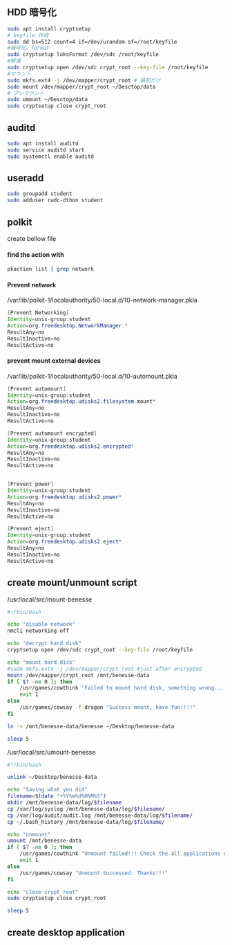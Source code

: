

## HDD  暗号化
```bash
sudo apt install cryptsetup
# keyfile 作成
sudo dd bs=512 count=4 if=/dev/urandom of=/root/keyfile
#暗号化、format
sudo cryptsetup luksFormat /dev/sdc /root/keyfile
#解凍
sudo cryptsetup open /dev/sdc crypt_root --key-file /root/keyfile
#マウント
sudo mkfs.ext4 -j /dev/mapper/crypt_root # 最初だけ
sudo mount /dev/mapper/crypt_root ~/Desctop/data
# アンマウント
sudo umount ~/Desctop/data
sudo cryptsetup close crypt_root
```

## auditd
```bash
sudo apt install auditd
sudo service auditd start
sudo systemctl enable auditd
```
## useradd
```bash
sudo groupadd student
sudo adduser rwdc-dthon student
```

## polkit
create bellow file

#### find the action with
```bash
pkaction list | grep network
```

#### Prevent network

/var/lib/polkit-1/localauthority/50-local.d/10-network-manager.pkla

```java
[Prevent Networking]
Identity=unix-group:student
Action=org.freedesktop.NetworkManager.*
ResultAny=no
ResultInactive=no
ResultActive=no
```

#### prevent mount external devices  
/var/lib/polkit-1/localauthority/50-local.d/10-automount.pkla

```java
[Prevent automount]
Identity=unix-group:student
Action=org.freedesktop.udisks2.filesystem-mount*
ResultAny=no
ResultInactive=no
ResultActive=no

[Prevent automount encrypted]
Identity=unix-group:student
Action=org.freedesktop.udisks2.encrypted*
ResultAny=no
ResultInactive=no
ResultActive=no


[Prevent power]
Identity=unix-group:student
Action=org.freedesktop.udisks2.power*
ResultAny=no
ResultInactive=no
ResultActive=no

[Prevent eject]
Identity=unix-group:student
Action=org.freedesktop.udisks2.eject*
ResultAny=no
ResultInactive=no
ResultActive=no
```

## create mount/unmount script
/usr/local/src/mount-benesse
```bash
#!/bin/bash

echo "disable network"
nmcli networking off

echo "decrypt hard disk"
cryptsetup open /dev/sdc crypt_root --key-file /root/keyfile

echo "mount hard disk"
#sudo mkfs.ext4 -j /dev/mapper/crypt_root #just after encrypted
mount /dev/mapper/crypt_root /mnt/benesse-data
if [ $? -ne 0 ]; then
    /usr/games/cowthink "Failed to mount hard disk, something wrong...."
    exit 1
else
    /usr/games/cowsay -f dragon "Success mount, have fun!!!!"
fi

ln -s /mnt/benesse-data/benesse ~/Desktop/benesse-data

sleep 5
```

/usr/local/src/umount-benesse
```bash
#!/bin/bash

unlink ~/Desktop/benesse-data

echo "Saving what you did"
filename=$(date "+%Y%m%d%H%M%S")
mkdir /mnt/benesse-data/log/$filename
cp /var/log/syslog /mnt/benesse-data/log/$filename/
cp /var/log/audit/audit.log /mnt/benesse-data/log/$filename/
cp ~/.bash_history /mnt/benesse-data/log/$filename/

echo "unmount"
umount /mnt/benesse-data
if [ $? -ne 0 ]; then
    /usr/games/cowthink "Unmount failed!!! Check the all applications do not access /mnt/benesse-data"
    exit 1
else
    /usr/games/cowsay "Unmount Successed. Thanks!!!"
fi

echo "close crypt root"
sudo cryptsetup close crypt_root

sleep 5
```

## create desktop application
